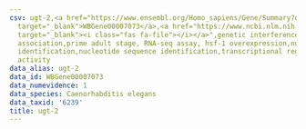 ```yaml
---
csv: ugt-2,<a href="https://www.ensembl.org/Homo_sapiens/Gene/Summary?db=core;g=WBGene00007073"
  target="_blank">WBGene00007073</a>,<a href="https://www.ncbi.nlm.nih.gov/pubmed/30894454"
  target="_blank"><i class="fas fa-file"></i></a>",genetic interference,functional
  association,prime adult stage, RNA-seq assay, hsf-1 overexpression,nucleotide sequence
  identification,nucleotide sequence identification,transcriptional regulation,up-regulates
  activity
data_alias: ugt-2
data_id: WBGene00007073
data_numevidence: 1
data_species: Caenorhabditis elegans
data_taxid: '6239'
title: ugt-2
---
```

